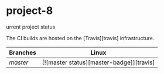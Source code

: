 # project-8

urrent project status

The CI builds are hosted on the [Travis][travis] infrastructure.

| Branches   |                  Linux                   |
| :--------- | :--------------------------------------: |
| _master_   | [![master status][master-badge]][travis] |
